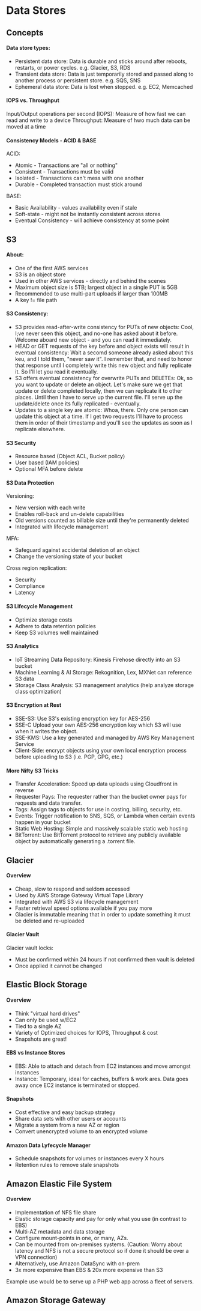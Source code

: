# Data Stores

## Concepts

#### Data store types:
* Persistent data store: Data is durable and sticks around after 
reboots, restarts, or power cycles. e.g. Glacier, S3, RDS
* Transient data store: Data is just temporarily stored and passed
along to another process or persistent store. e.g. SQS, SNS
* Ephemeral data store: Data is lost when stopped. e.g. EC2, Memcached

#### IOPS vs. Throughput
Input/Output operations per second (IOPS): Measure of how fast we can 
read and write to a device
Throughput: Measure of hwo much data can be moved at a time

#### Consistency Models - ACID & BASE
ACID:
* Atomic - Transactions are "all or nothing"
* Consistent - Transactions must be valid
* Isolated - Transactions can't mess with one another
* Durable - Completed transaction must stick around

BASE:
* Basic Availability - values availability even if stale
* Soft-state - might not be instantly consistent across stores
* Eventual Consistency - will achieve consistency at some point


## S3

#### About:
* One of the first AWS services
* S3 is an object store
* Used in other AWS services - directly and behind the scenes
* Maximum object size is 5TB; largest object in a single PUT is 5GB
* Recommended to use multi-part uploads if larger than 100MB
* A key != file path

#### S3 Consistency:
* S3 provides read-after-write consistency for PUTs of new objects:
Cool, I;ve never seen this object, and no-one has asked about it before.
Welcome aboard new object - and you can read it immediately.
* HEAD or GET requests of the key before and object exists will result
in eventual consistency: Wait a secomd someone already asked about 
this keu, and I told them, "never saw it". I remember that, and need 
to honor that response until I completely write this new object and fully
replicate it. So I'll let you read it eventually.
* S3 offers eventual consistency for overwrite PUTs and DELETEs:
Ok, so you want to update or delete an object. Let's make sure we get that
update or delete completed locally, then we can replicate it to other places. 
Until then I have to serve up the current file. I'll serve up the update/delete
 once its fully replicated - eventually.
* Updates to a single key are atomic: Whoa, there. Only one person can update 
this object at a time. If I get two requests I'll have to process them in order
 of their timestamp and you'll see the updates as soon as I replicate elsewhere.
 
 #### S3 Security
 * Resource based (Object ACL, Bucket policy)
 * User based (IAM policies)
 * Optional MFA before delete
 
 #### S3 Data Protection
 Versioning:
 * New version with each write
 * Enables roll-back and un-delete capabilities
 * Old versions counted as billable size until they're permanently deleted
 * Integrated with lifecycle management
 
 MFA:
 * Safeguard against accidental deletion of an object
 * Change the versioning state of your bucket
 
 Cross region replication:
 * Security 
 * Compliance
 * Latency
 
 #### S3 Lifecycle Management
 * Optimize storage costs
 * Adhere to data retention policies
 * Keep S3 volumes well maintained
 
 #### S3 Analytics
 * IoT Streaming Data Repository: Kinesis Firehose directly into an S3 bucket
 * Machine Learning & AI Storage: Rekognition, Lex, MXNet can reference S3 data
 * Storage Class Analysis: S3 management analytics (help analyze storage class optimization)
 
 #### S3 Encryption at Rest
 * SSE-S3: Use S3's existing encryption key for AES-256
 * SSE-C Upload your own AES-256 encryption key which S3 will use when it writes the object.
 * SSE-KMS: Use a key generated and managed by AWS Key Management Service
 * Client-Side: encrypt objects using your own local encryption process before uploading to 
 S3 (i.e. PGP, GPG, etc.)
 
 #### More Nifty S3 Tricks
 * Transfer Acceleration: Speed up data uploads using Cloudfront in reverse
 * Requester Pays: The requester rather than the bucket owner pays for requests and data transfer.
 * Tags: Assign tags to objects for use in costing, billing, security, etc.
 * Events: Trigger notification to SNS, SQS, or Lambda when certain events happen in your bucket
 * Static Web Hosting: Simple and massively scalable static web hosting
 * BitTorrent: Use BitTorrent protocol to retrieve any publicly available object by automatically
 generating a .torrent file.
 
 
 ## Glacier
 
 #### Overview
 * Cheap, slow to respond and seldom accessed
 * Used by AWS Storage Gateway Virtual Tape Library
 * Integrated with AWS S3 via lifecycle management
 * Faster retrieval speed options available if you pay more
 * Glacier is immutable meaning that in order to update something it must be deleted and re-uploaded
 
 #### Glacier Vault
 Glacier vault locks:
 * Must be confirmed within 24 hours if not confirmed then vault is deleted
 * Once applied it cannot be changed
 
 ## Elastic Block Storage
 
 #### Overview
 * Think "virtual hard drives"
 * Can only be used w/EC2
 * Tied to a single AZ
 * Variety of Optimized choices for IOPS, Throughput & cost
 * Snapshots are great!
 
 #### EBS vs Instance Stores
 * EBS: Able to attach and detach from EC2 instances and move amongst instances
 * Instance: Temporary, ideal for caches, buffers & work ares. Data goes away once 
 EC2 instance is terminated or stopped.
 
 #### Snapshots
 * Cost effective and easy backup strategy
 * Share data sets with other users or accounts
 * Migrate a system from a new AZ or region
 * Convert unencrypted volume to an encrypted volume
 
 #### Amazon Data Lyfecycle Manager
 * Schedule snapshots for volumes or instances every X hours
 * Retention rules to remove stale snapshots
 

## Amazon Elastic File System

#### Overview
* Implementation of NFS file share
* Elastic storage capacity and pay for only what you use (in contrast to EBS)
* Multi-AZ metadata and data storage
* Configure mount-points in one, or many, AZs.
* Can be mounted from on-premises systems. (Caution: Worry about latency and NFS is not a secure protocol so if done it should be over a VPN connection)
* Alternatively, use Amazon DataSync with on-prem
* 3x more expensive than EBS & 20x more expensive than S3

Example use would be to serve up a PHP web app across a fleet of servers.

## Amazon Storage Gateway



